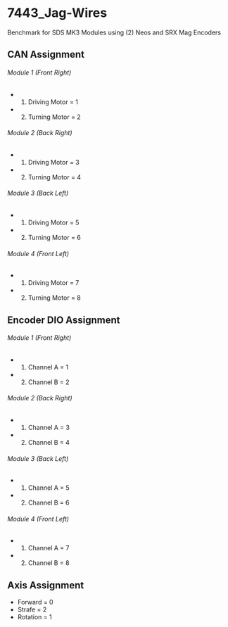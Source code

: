 # 7443_Jag-Wires
Benchmark for SDS MK3 Modules using (2) Neos and SRX Mag Encoders

## CAN Assignment
###### Module 1 (Front Right)
* 1. Driving Motor = 1
* 2. Turning Motor = 2
###### Module 2 (Back Right)
* 1. Driving Motor = 3
* 2. Turning Motor = 4
###### Module 3 (Back Left)
* 1. Driving Motor = 5
* 2. Turning Motor = 6
###### Module 4 (Front Left)
* 1. Driving Motor = 7
* 2. Turning Motor = 8	
	
## Encoder DIO Assignment
###### Module 1 (Front Right)
* 1. Channel A = 1
* 2. Channel B = 2
###### Module 2 (Back Right)
* 1. Channel A = 3
* 2. Channel B = 4
###### Module 3 (Back Left)
* 1. Channel A = 5
* 2. Channel B = 6
###### Module 4 (Front Left)
* 1. Channel A = 7
* 2. Channel B = 8
	
## Axis Assignment
* Forward = 0
* Strafe = 2
* Rotation = 1
